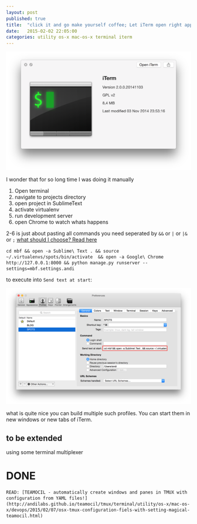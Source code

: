 ```yaml
---
layout: post
published: true
title:  "click it and go make yourself coffee; Let iTerm open right apps, activate virtualenv; run development server for you. Stay DRY everyday!"
date:   2015-02-02 22:05:00
categories: utility os-x mac-os-x terminal iterm
---
```

![iterm](/assets/iterm.png)

I wonder that for so long time I was doing it manually

1. Open terminal
2. navigate to projects directory
3. open project in SublimeText
4. activate virtualenv
5. run development server
6. open Chrome to watch whats happens

2-6 is just about pasting all commands you need seperated by `&&` or `|` or `|&` or `;` [what should I choose? Read here](http://stackoverflow.com/a/5130889/953553)

	cd mbf && open -a Sublime\ Text . && source ~/.virtualenvs/spots/bin/activate  && open -a Google\ Chrome http://127.0.0.1:8000 && python manage.py runserver --settings=mbf.settings.andi

to execute into `Send text at start`:

![iterm smart](/assets/iterm_smart.png)

what is quite nice you can build multiple such profiles. You can start them in new windows or new tabs of iTerm.

to be extended
--------------

using some terminal multiplexer

DONE
====
	
	READ: [TEAMOCIL - automatically create windows and panes in TMUX with configuration from YAML files!](http://andilabs.github.io/teamocil/tmux/terminal/utility/os-x/mac-os-x/devops/2015/02/07/osx-tmux-configuration-fiels-with-setting-magical-teamocil.html)